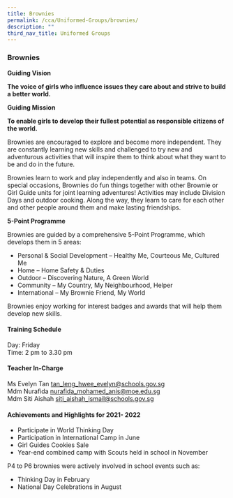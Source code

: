 ```yaml
---
title: Brownies
permalink: /cca/Uniformed-Groups/brownies/
description: ""
third_nav_title: Uniformed Groups
---
```

### Brownies

**Guiding Vision**

**The voice of girls who influence issues they care about and strive to build a better world.**

  

**Guiding Mission**

**To enable girls to develop their fullest potential as responsible citizens of the world.**

  

Brownies are encouraged to explore and become more independent. They are constantly learning new skills and challenged to try new and adventurous activities that will inspire them to think about what they want to be and do in the future.

  

Brownies learn to work and play independently and also in teams. On special occasions, Brownies do fun things together with other Brownie or Girl Guide units for joint learning adventures! Activities may include Division Days and outdoor cooking. Along the way, they learn to care for each other and other people around them and make lasting friendships.

  

**5-Point Programme**

  

Brownies are guided by a comprehensive 5-Point Programme, which develops them in 5 areas:

*   Personal & Social Development – Healthy Me, Courteous Me, Cultured Me
*   Home – Home Safety & Duties
*   Outdoor – Discovering Nature, A Green World
*   Community – My Country, My Neighbourhood, Helper
*   International – My Brownie Friend, My World

  

Brownies enjoy working for interest badges and awards that will help them develop new skills.

  

#### Training Schedule

Day: Friday<Br>
Time: 2 pm to 3.30 pm

#### Teacher In-Charge

Ms Evelyn Tan [tan\_leng\_hwee\_evelyn@schools.gov.sg](mailto:tan_leng_hwee_evelyn@schools.gov.sg)<br>
Mdm Nurafida [nurafida\_mohamed\_anis@moe.edu.sg](mailto:nurafida_mohamed_anis@moe.edu.sg)<br>
Mdm Siti Aishah [siti\_aishah\_ismail@schools.gov.sg](mailto:siti_aishah_ismail@schools.gov.sg)

#### Achievements and Highlights for 2021- 2022

*   Participate in World Thinking Day
*   Participation in International Camp in June
*   Girl Guides Cookies Sale
*   Year-end combined camp with Scouts held in school in November

  

P4 to P6 brownies were actively involved in school events such as:

*   Thinking Day in February
*   National Day Celebrations in August